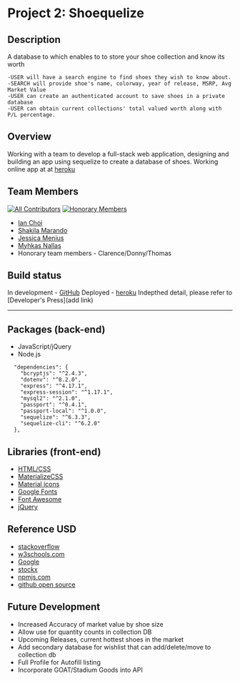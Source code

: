 # Project 2: Shoequelize

## Description

A database to which enables to to store your shoe collection and know its worth

```
-USER will have a search engine to find shoes they wish to know about.
-SEARCH will provide shoe's name, colorway, year of release, MSRP, Avg Market Value
-USER can create an authenticated account to save shoes in a private database
-USER can obtain current collections' total valued worth along with P/L percentage.
```

## Overview

Working with a team to develop a full-stack web application, designing and building an app using sequelize to create a database of shoes. Working online app at at [heroku](https://ic-shoequelize.herokuapp.com)

## Team Members

[![All Contributors](https://img.shields.io/badge/contributors-4-yellow)](#contributors-)
[![Honorary Members](https://img.shields.io/badge/honorary-3-brightgreen)](#honorary-)

- [Ian Choi](https://github.com/ichoi21)
- [Shakila Marando](https://github.com/shakymary)
- [Jessica Menius](https://github.com/jessicamenius)
- [Myhkas Nallas](https://github.com/mnallas)
- Honorary team members - Clarence/Donny/Thomas

## Build status

In development - [GitHub](https://github.com/ichoi21/Shoequelize)
Deployed - [heroku](https://shoequelize.herokuapp.com)
Indepthed detail, please refer to [Developer's Press](add link)

<hr>

## Packages (back-end)

- JavaScript/jQuery
- Node.js

```
  "dependencies": {
    "bcryptjs": "^2.4.3",
    "dotenv": "^8.2.0",
    "express": "^4.17.1",
    "express-session": "^1.17.1",
    "mysql2": "^2.1.0",
    "passport": "^0.4.1",
    "passport-local": "^1.0.0",
    "sequelize": "^6.3.3",
    "sequelize-cli": "^6.2.0"
  },
```

## Libraries (front-end)

- [HTML/CSS](https://w3schools.com)
- [MaterializeCSS](https://materializecss.com/)
- [Material icons](https://material.io/)
- [Google Fonts](https://fonts.google.com/)
- [Font Awesome](https://fontawesome.com/start)
- [jQuery](https://code.jquery.com/)

## Reference USD

- [stackoverflow](https://stackoverflow.com/)
- [w3schools.com](https://www.w3schools.com/)
- [Google](www.google.com)
- [stockx](www.stockx.com)
- [npmjs.com](https://www.npmjs.com/)
- [github open source](github.com)

## Future Development

- Increased Accuracy of market value by shoe size
- Allow use for quantity counts in collection DB
- Upcoming Releases, current hottest shoes in the market
- Add secondary database for wishlist that can add/delete/move to collection db
- Full Profile for Autofill listing
- Incorporate GOAT/Stadium Goods into API
